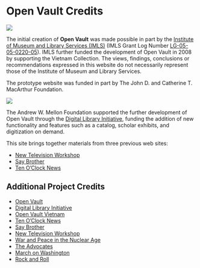 # Open Vault Credits

[![](https://s3.amazonaws.com/openvault.wgbh.org/logos/IMLS.jpg)](http://www.imls.gov)

The initial creation of **Open Vault** was made possible in part by the [Institute of Museum and Library Services (IMLS)](http://www.imls.gov) (IMLS Grant Log Number [LG-05-05-0220-05](https://www.imls.gov/grants/awarded/lg-05-05-0220-05)). IMLS further funded the development of Open Vault in 2008 by supporting the Vietnam Collection.  The views, findings, conclusions or recommendations expressed in this website do not necessarily represent those of the Institute of Museum and Library Services.

<!--[![](https://s3.amazonaws.com/openvault.wgbh.org/logos/MacArthur.jpg)](http://www.macfound.org)-->
The prototype website was funded in part by The John D. and Catherine T. MacArthur
Foundation.

[![](https://s3.amazonaws.com/openvault.wgbh.org/logos/Mellon.jpg)](https://mellon.org/)

The Andrew W. Mellon Foundation supported the further development of Open Vault through the [Digital Library Initiative](/credits/credits-openvault-research), funding the addition of new functionality and features such as a catalog, scholar exhibits, and digitization on demand.

This site brings together materials from three previous web sites:
    
- [New Television Workshop](/collections/ntw-the-new-television-workshop)
- [Say Brother](/collections/sbro-say-brother)
- [Ten O’Clock News](/collections/tocn-the-ten-o-clock-news) 

## Additional Project Credits

- [Open Vault](/credits/credits-open-vault)
- [Digital Library Initiative](/credits/credits-open-vault-research)
- [Open Vault Vietnam](/credits/credits-open-vault-vietnam)
- [Ten O’Clock News](/credits/credits-ton)
- [Say Brother](/credits/credits-say-brother)
- [New Television Workshop](/credits/credits-ntw)
- [War and Peace in the Nuclear Age](/credits/credits-open-vault-wpna)
- [The Advocates](/credits/credits-advocates)
- [March on Washington](/credits/credits-mow)
- [Rock and Roll](/credits/credits-rock-and-roll)
